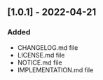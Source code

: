 ## [1.0.1] - 2022-04-21
### Added
- CHANGELOG.md file
- LICENSE.md file
- NOTICE.md file 
- IMPLEMENTATION.md file 